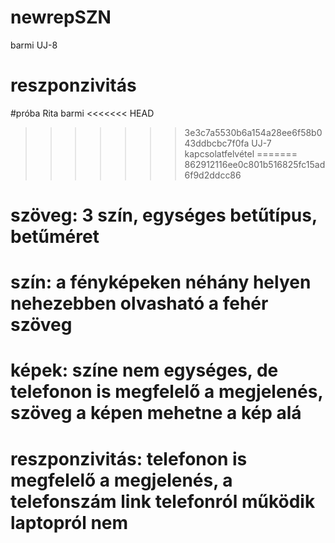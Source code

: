 # newrepSZN
barmi
UJ-8
# reszponzivitás
#próba Rita
barmi
<<<<<<< HEAD
>>>>>>> 3e3c7a5530b6a154a28ee6f58b043ddbcbc7f0fa
UJ-7 kapcsolatfelvétel
=======
>>>>>>> 862912116ee0c801b516825fc15ad6f9d2ddcc86
# szöveg: 3 szín, egységes betűtípus, betűméret
# szín: a fényképeken néhány helyen nehezebben olvasható a fehér szöveg
# képek: színe nem egységes, de telefonon is megfelelő a megjelenés, szöveg a képen mehetne a kép alá
# reszponzivitás: telefonon is megfelelő a megjelenés, a telefonszám link telefonról működik laptopról nem